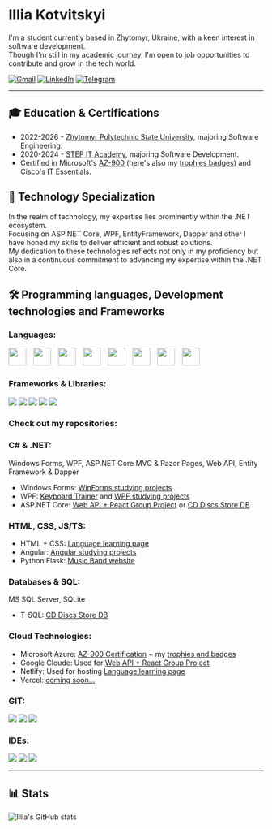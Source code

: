 # Illia Kotvitskyi

I'm a student currently based in Zhytomyr, Ukraine, with a keen interest in software development.
<br>
Though I'm still in my academic journey, I'm open to job opportunities to contribute and grow in the tech world.

<p align="left">
      <a href="mailto:iiiako197@gmail.com">
         <img alt="Gmail" title="Illia's email" src="https://img.shields.io/badge/Gmail-D14836?style=for-the-badge&logo=gmail&logoColor=white"/></a> 
      <a href="https://www.linkedin.com/in/illia-kotvitskyi-a4388b287/">
         <img alt="LinkedIn" title="Illia's LinkedIn" src="https://img.shields.io/badge/LinkedIn-0077B5?style=for-the-badge&logo=linkedin&logoColor=white"/></a>
      <a href="https://t.me/IIIAKO">
         <img alt="Telegram" title="Illia's Telegram" src="https://img.shields.io/badge/Telegram-2CA5E0?style=for-the-badge&logo=telegram&logoColor=white"/></a> 
</p>

---

## 🎓 Education & Certifications
* 2022-2026 - [Zhytomyr Polytechnic State University](https://ztu.edu.ua/en), majoring Software Engineering.
* 2020-2024 - [STEP IT Academy](https://itstep.org/en), majoring Software Development.
* Certified in Microsoft's [AZ-900](https://learn.microsoft.com/api/credentials/share/en-us/IlliaKotviskyi-2674/28D61981C8E9244B?sharingId=A5630BFA4A843059) (here's also my [trophies badges](https://learn.microsoft.com/en-us/users/illiakotviskyi-2674/achievements)) and Cisco's [IT Essentials](https://www.credly.com/badges/a5f6cd56-35a2-4751-9e64-006332315a98/public_url).

## 💼 Technology Specialization
In the realm of technology, my expertise lies prominently within the .NET ecosystem.
<br>
Focusing on ASP.NET Core, WPF, EntityFramework, Dapper and other I have honed my skills to deliver efficient and robust solutions.
<br>
My dedication to these technologies reflects not only in my proficiency but also in a continuous commitment to advancing my expertise within the .NET Core.


## 🛠️ Programming languages, Development technologies and Frameworks
### Languages:
<img width=35 style="padding-right: 10px" src="https://cdn.jsdelivr.net/gh/devicons/devicon/icons/csharp/csharp-plain.svg" />
<img width=35 style="padding-right: 10px" src="https://cdn.jsdelivr.net/gh/devicons/devicon/icons/cplusplus/cplusplus-plain.svg" />
<img width=35 style="padding-right: 10px" src="https://cdn.jsdelivr.net/gh/devicons/devicon/icons/c/c-plain.svg" />
<img width=35 style="padding-right: 10px" src="https://cdn.jsdelivr.net/gh/devicons/devicon/icons/javascript/javascript-original.svg"/>
<img width=35 style="padding-right: 10px" src="https://cdn.jsdelivr.net/gh/devicons/devicon/icons/typescript/typescript-original.svg">
<img width=35 style="padding-right: 10px" src="https://cdn.jsdelivr.net/gh/devicons/devicon/icons/html5/html5-plain-wordmark.svg">
<img width=35 style="padding-right: 10px" src="https://cdn.jsdelivr.net/gh/devicons/devicon/icons/css3/css3-plain-wordmark.svg">
<img width=35 style="padding-right: 10px" src="https://cdn.jsdelivr.net/gh/devicons/devicon/icons/python/python-plain.svg">
<!--<img width=40 style="padding-right: 10px" src="https://cdn.jsdelivr.net/gh/devicons/devicon/icons/php/php-plain.svg">-->

### Frameworks & Libraries:
<img src="https://img.shields.io/badge/.NET-512BD4?style=for-the-badge&logo=dotnet&logoColor=white">
<img src="https://img.shields.io/badge/Angular-DD0031?style=for-the-badge&logo=angular&logoColor=white">
<img src="https://img.shields.io/badge/React-20232A?style=for-the-badge&logo=react&logoColor=61DAFB">
<img src="https://img.shields.io/badge/Flask-000000?style=for-the-badge&logo=flask&logoColor=white">
<img src="https://img.shields.io/badge/Bootstrap-563D7C?style=for-the-badge&logo=bootstrap&logoColor=white">

### Check out my repositories:
### C# & .NET:
Windows Forms, WPF, ASP.NET Core MVC & Razor Pages, Web API, Entity Framework & Dapper

* Windows Forms: [WinForms studying projects](https://github.com/IIIA-KO/WindowsForms)
* WPF: [Keyboard Trainer](https://github.com/IIIA-KO/KeyboardTrainer-WPF-MVVM) and [WPF studying projects](https://github.com/IIIA-KO/WPF)
* ASP.NET Core: [Web API + React Group Project](https://github.com/IIIA-KO/CD_Discs_Store-Group_Project) or [CD Discs Store DB](https://github.com/IIIA-KO/CD-Discs-Store-DB-ASP.NET-Core)

### HTML, CSS, JS/TS:
* HTML + CSS: [Language learning page](https://github.com/IIIA-KO/HTML-Learning-Language)
* Angular: [Angular studying projects](https://github.com/IIIA-KO/Angular)
* Python Flask: [Music Band website](https://github.com/IIIA-KO/MusicBandWebsite-Python-Flask)

### Databases & SQL:
MS SQL Server, SQLite
* T-SQL: [CD Discs Store DB](https://github.com/IIIA-KO/CD-Discs-Store-DB-ASP.NET-Core)

### Cloud Technologies:
* Microsoft Azure: [AZ-900 Certification](https://learn.microsoft.com/api/credentials/share/en-us/IlliaKotviskyi-2674/28D61981C8E9244B?sharingId=A5630BFA4A843059) + my [trophies and badges](https://learn.microsoft.com/en-us/users/illiakotviskyi-2674/achievements)
* Google Cloude: Used for [Web API + React Group Project](https://github.com/IIIA-KO/CD_Discs_Store-Group_Project)
* Netlify: Used for hosting [Language learning page](https://github.com/IIIA-KO/HTML-Learning-Language)
* Vercel: [coming soon...]()
### GIT:
<img src="https://img.shields.io/badge/GIT-E44C30?style=for-the-badge&logo=git&logoColor=white">
<img src="https://img.shields.io/badge/GitHub-100000?style=for-the-badge&logo=github&logoColor=white">
<img src="https://img.shields.io/badge/GitLab-330F63?style=for-the-badge&logo=gitlab&logoColor=white">

### IDEs:
<img src="https://img.shields.io/badge/Visual_Studio-5C2D91?style=for-the-badge&logo=visual%20studio&logoColor=white">
<img src="https://img.shields.io/badge/Rider-000000?style=for-the-badge&logo=Rider&logoColor=white">
<img src="https://img.shields.io/badge/VSCode-0078D4?style=for-the-badge&logo=visual%20studio%20code&logoColor=white">

---

## 📊 Stats
![Illia's GitHub stats](https://github-readme-stats.vercel.app/api?username=iiia-ko&show_icons=true&theme=gruvbox)